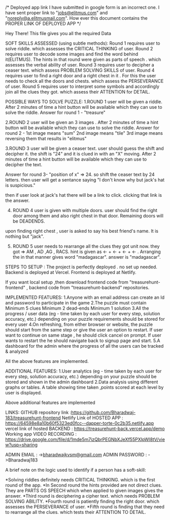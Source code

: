 /* Deployed app link I have submitted in google form is an incorrect one. I have sent proper link to   "jobs@elitmus.com" and "noreply@a.elitmusmail.com".
How ever this document contains the PROPER LINK OF DEPLOYED APP */

Hey There!
This file gives you all the required Data

SOFT SKILLS ASSESSED (using subtle methods):
Round 1 requires user to solve riddle. which assesses the CRITICAL THINKING of user.
Round 2 requires user to decode some images and find the word behind it(ELITMUS). The hints in that round were given as 
parts of speech . which assesses the verbal ability of user.
Round 3 requires user to decipher a ceaser text. which assess PROBLEM SOLVING SKILLS of user.
Round 4  requires user to find a right door and a right chest in it . For this the user needs to check all the doors and chests. 
which assess the PERSEVERANCE of user.
Round 5 requires user to interpret some symbols and accordingly join all the clues they got. which assess their ATTENTION for DETAIL.

POSSIBLE WAYS TO SOLVE PUZZLE:
1.ROUND 1 
user will be given a riddle. 
After 2 minutes of time a hint button will be available which they can use to solve the riddle.
Answer for round 1 - "treasure"

2.ROUND 2
user will be given an 3 images . 
After 2 minutes of time a hint button will be available which they can use to solve the riddle.
Answer for round 2 - 
1st image means "sum"
2nd image means "tile"
3rd image means reversing them 
that results in "elitmus"


3.ROUND 3
user will be given a ceaser text. user should guess the shift and decipher it. 
the shift is "24" and it is clued in with an "X" moving.
After 2 minutes of time a hint button will be available which they can use to decipher the text.

Answer for round 3- "position of x" => 24. 
so shift the ceaser text by 24 letters.
then user will get a sentance saying "I don't know why but jack's hat is suspicious."

then if user look at jack's hat there will be a link to click.
clicking that link is the answer.

4. ROUND 4
user is given with multiple doors. user should find the right door among them and also right chest in that door. Remaining doors will be DEADENDS.

upon finding right chest , user is asked to say his best friend's name. 
It is nothing but "jack".


5. ROUND 5 
user needs to rearrange all the clues they got unit now.
they got => AM , AD ,AG , RACS.
hint is given as <- + <- + <- + <- . 
Arranging the in that manner gives word "madagascar".
answer is "madagascar".


STEPS TO SETUP :
The project is perfectly deployed . no set up needed. 
Backend is deployed at Vercel.
Frontend is deployed at Netlify.

If you want local setup ,then download frontend code from "treasurehunt-frontend" , backend code from "treasurehunt-backend" repositories.



IMPLEMENTED FEATURES:
1.Anyone with an email address can create an Id and password to participate in the game
2.The puzzle must contain
  Minimum 5 clues
  Minimum 2 dead-ends
  Minimum 1 solution 
3.All the progress / user data (eg - time taken by each user for every step,  solution accuracy, etc.) depending on your puzzle requirements should be stored  for every user
4.On refreshing, from either browser or website, the puzzle should start from  the same step or give the user an option to restart.
 If user want to continue on same stage , he should click cancel on prompt.
 If user wants to restart the he should navigate back to signup page and start.
5.A dashboard for the admin where the progress of all the users can be tracked &  analyzed

All the above features are implemented.

ADDITIONAL FEATURES:
1.User analytics (eg - time taken by each user for every step, solution accuracy, etc.) depending on your puzzle should be stored and shown in the admin dashboard 
2.Data analysis using different graphs or tables. A table showing time taken ,points scored at each level by user is displayed.

Above additional features are implemented

LINKS:
GITHUB repository link :https://github.com/Bharadwaj-183/treasurehunt-frontend
Netlify Link of HOSTED APP : https://64598e8a10b60f5323ed0fcc--dapper-torte-0c2b35.netlify.app
vercel link of hosted BACKEND : https://treasurehunt-back.vercel.app/demo
Working app VIDEO RECORDING : https://drive.google.com/file/d/1mde5m7izQbrPEGNbXJeXf55PXIpWl8tV/view?usp=sharing


ADMIN EMAIL :
->bharadwajkvsm@gmail.com
ADMIN PASSWORD :
->Bharadwaj183

A brief note on the logic used to identify if a person has a soft-skill:

*Solving riddles definitely needs CRITICAL THINKING. which is the first round of the app.
*In Second round the hints provided are not direct clues. They are PARTS OS SPEECH which when applied to given images gives the answer.
*Third round is deciphering a cipher text. which needs PROBLEM SOLVING ABILITY.
*Fourth round is patiently finding the right door. which assesses the PERSEVERANCE of user.
*Fifth round is finding that they need to rearrange all the clues. which tests their ATTENTION TO DETAIL. 
